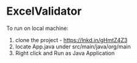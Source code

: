 # ExcelValidator


To run on local machine:
1. clone the project - https://lnkd.in/gHmtZ4Z3
2. locate App.java under src/main/java/org/main
3. Right click and Run as Java Application



